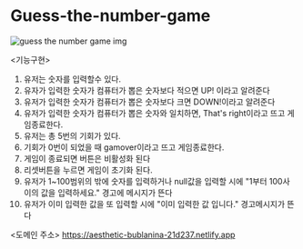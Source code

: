 # Guess-the-number-game
![guess the number game img](https://github.com/pueser/Guess-the-number-game/assets/117990884/270fe703-0110-4e84-8c90-ad4363e4474f)

<기능구현>
1. 유저는 숫자를 입력할수 있다.
2. 유자가 입력한 숫자가 컴퓨터가 뽑은 숫자보다 적으면 UP! 이라고 알려준다
3. 유저가 입력한 숫자가 컴퓨터가 뽑은 숫자보다 크면 DOWN!이라고 알려준다
4. 유저가 입력한 숫자가 컴퓨터가 뽑은 숫자와 일치하면, That's right이라고 뜨고 게임종료한다.
5. 유저는 총 5번의 기회가 있다. 
6. 기회가 0번이 되었을 때 gamover이라고 뜨고 게임종료한다.
7. 게임이 종료되면 버튼은 비활성화 된다
8. 리셋버튼을 누르면 게임이 초기화 된다.
9. 유저가 1~100범위의 밖에 숫자를 입력하거나 null값을 입력할 시에 "1부터 100사이의 값을 입력하세요." 경고에 메시지가 뜬다
10. 유저가 이미 입력한 값을 또 입력할 시에 "이미 입력한 값 입니다." 경고메시지가 뜬다

<도메인 주소>
https://aesthetic-bublanina-21d237.netlify.app
